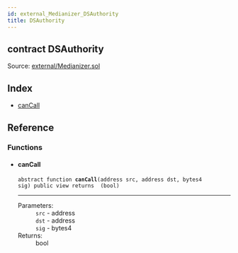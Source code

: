```yaml
---
id: external_Medianizer_DSAuthority
title: DSAuthority
---
```


<div class="contract-doc"><div class="contract"><h2 class="contract-header"><span class="contract-kind">contract</span> DSAuthority</h2><div class="source">Source: <a href="git+https://github.com/PolymathNetwork/polymath-core/blob/v1.4.0/contracts/external/Medianizer.sol" target="_blank">external/Medianizer.sol</a></div></div><div class="index"><h2>Index</h2><ul><li><a href="external_Medianizer_DSAuthority.html#canCall">canCall</a></li></ul></div><div class="reference"><h2>Reference</h2><div class="functions"><h3>Functions</h3><ul><li><div class="item function"><span id="canCall" class="anchor-marker"></span><h4 class="name">canCall</h4><div class="body"><code class="signature"><span>abstract </span>function <strong>canCall</strong><span>(address src, address dst, bytes4 sig) </span><span>public </span><span>view </span><span>returns  (bool) </span></code><hr/><dl><dt><span class="label-parameters">Parameters:</span></dt><dd><div><code>src</code> - address</div><div><code>dst</code> - address</div><div><code>sig</code> - bytes4</div></dd><dt><span class="label-return">Returns:</span></dt><dd>bool</dd></dl></div></div></li></ul></div></div></div>
